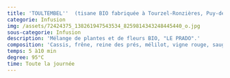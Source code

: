 ```yaml
---
title: 'TOULTEMBEL''  (tisane BIO fabriquée à Tourzel-Ronzières, Puy-de-Dôme)'
categorie: Infusion
img: /assets/72424375_138261947543534_8259814343248445440_o.jpg
sous-categorie: Infusion
description: 'Mélange de plantes et de fleurs BIO, "LE PRADO".'
composition: 'Cassis, frêne, reine des prés, mélilot, vigne rouge, sauge, bruyère, ortie.'
temps: 5 à10 min
degree: 95°C
time: Toute la journée
---
```


